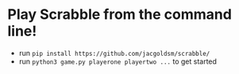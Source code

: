 # Play Scrabble from the command line!

- run `pip install https://github.com/jacgoldsm/scrabble/`
- run `python3 game.py playerone playertwo ...` to get started
